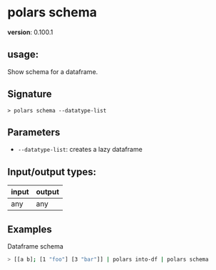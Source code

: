 # polars schema

**version**: 0.100.1

## **usage**:

Show schema for a dataframe.

## Signature

`> polars schema --datatype-list`

## Parameters

- `--datatype-list`: creates a lazy dataframe

## Input/output types:

| input | output |
| ----- | ------ |
| any   | any    |

## Examples

Dataframe schema

```bash
> [[a b]; [1 "foo"] [3 "bar"]] | polars into-df | polars schema
```
